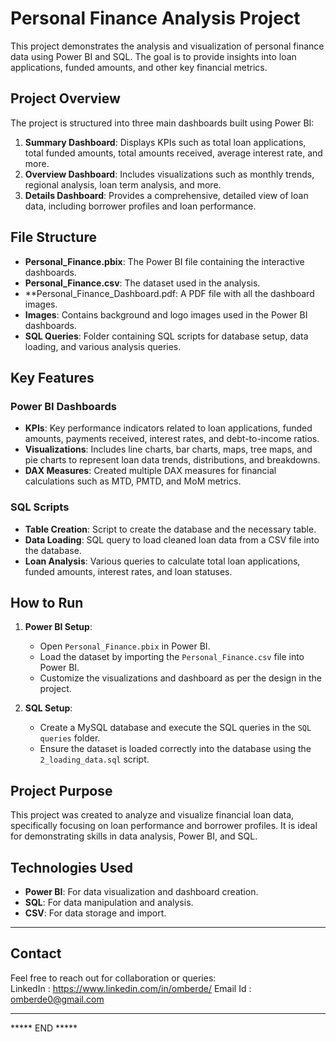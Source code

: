 # Personal Finance Analysis Project

This project demonstrates the analysis and visualization of personal finance data using Power BI and SQL. The goal is to provide insights into loan applications, funded amounts, and other key financial metrics.

## Project Overview

The project is structured into three main dashboards built using Power BI:
1. **Summary Dashboard**: Displays KPIs such as total loan applications, total funded amounts, total amounts received, average interest rate, and more.
2. **Overview Dashboard**: Includes visualizations such as monthly trends, regional analysis, loan term analysis, and more.
3. **Details Dashboard**: Provides a comprehensive, detailed view of loan data, including borrower profiles and loan performance.

## File Structure

- **Personal_Finance.pbix**: The Power BI file containing the interactive dashboards.
- **Personal_Finance.csv**: The dataset used in the analysis.
- **Personal_Finance_Dashboard.pdf: A PDF file with all the dashboard images. 
- **Images**: Contains background and logo images used in the Power BI dashboards.
- **SQL Queries**: Folder containing SQL scripts for database setup, data loading, and various analysis queries.
  
## Key Features

### Power BI Dashboards
- **KPIs**: Key performance indicators related to loan applications, funded amounts, payments received, interest rates, and debt-to-income ratios.
- **Visualizations**: Includes line charts, bar charts, maps, tree maps, and pie charts to represent loan data trends, distributions, and breakdowns.
- **DAX Measures**: Created multiple DAX measures for financial calculations such as MTD, PMTD, and MoM metrics.

### SQL Scripts
- **Table Creation**: Script to create the database and the necessary table.
- **Data Loading**: SQL query to load cleaned loan data from a CSV file into the database.
- **Loan Analysis**: Various queries to calculate total loan applications, funded amounts, interest rates, and loan statuses.

## How to Run

1. **Power BI Setup**: 
    - Open `Personal_Finance.pbix` in Power BI.
    - Load the dataset by importing the `Personal_Finance.csv` file into Power BI.
    - Customize the visualizations and dashboard as per the design in the project.

2. **SQL Setup**:
    - Create a MySQL database and execute the SQL queries in the `SQL queries` folder.
    - Ensure the dataset is loaded correctly into the database using the `2_loading_data.sql` script.

## Project Purpose

This project was created to analyze and visualize financial loan data, specifically focusing on loan performance and borrower profiles. It is ideal for demonstrating skills in data analysis, Power BI, and SQL.

## Technologies Used
- **Power BI**: For data visualization and dashboard creation.
- **SQL**: For data manipulation and analysis.
- **CSV**: For data storage and import.

---

## Contact  
Feel free to reach out for collaboration or queries:  
LinkedIn : https://www.linkedin.com/in/omberde/
Email Id : omberde0@gmail.com

---

***** END *****
